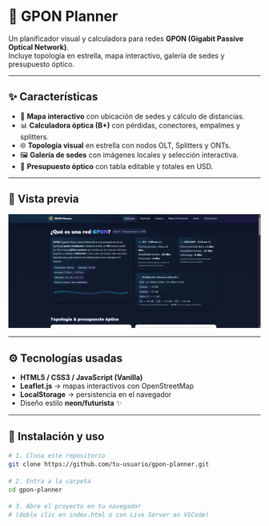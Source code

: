 
# 🚀 GPON Planner

Un planificador visual y calculadora para redes **GPON (Gigabit Passive Optical Network)**.  
Incluye topología en estrella, mapa interactivo, galería de sedes y presupuesto óptico.

---

## ✨ Características

- 📍 **Mapa interactivo** con ubicación de sedes y cálculo de distancias.  
- 📊 **Calculadora óptica (B+)** con pérdidas, conectores, empalmes y splitters.  
- 🌐 **Topología visual** en estrella con nodos OLT, Splitters y ONTs.  
- 🖼️ **Galería de sedes** con imágenes locales y selección interactiva.  
- 🧮 **Presupuesto óptico** con tabla editable y totales en USD.

---

## 📸 Vista previa

![Preview del proyecto](assets/preview.png)

---

## ⚙️ Tecnologías usadas

- **HTML5 / CSS3 / JavaScript (Vanilla)**  
- **Leaflet.js** → mapas interactivos con OpenStreetMap  
- **LocalStorage** → persistencia en el navegador  
- Diseño estilo **neon/futurista** ✨

---

## 🚀 Instalación y uso

```bash
# 1. Clona este repositorio
git clone https://github.com/tu-usuario/gpon-planner.git

# 2. Entra a la carpeta
cd gpon-planner

# 3. Abre el proyecto en tu navegador
# (doble clic en index.html o con Live Server en VSCode)

